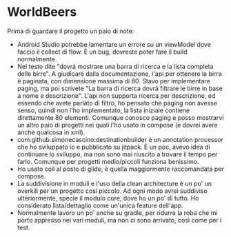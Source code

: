 # WorldBeers

Prima di guardare il progetto un paio di note:
* Android Studio potrebbe lamentare un errore su un viewModel dove faccio il collect di flow. È un bug, dovreste poter fare il build normalmente.
* Nel testo dite "dovrà mostrare una barra di ricerca e la lista completa delle birre". A giudicare dalla documentazione, l'api per ottenere la birra è paginata, con dimensione massima di 80. 
Stavo per implementare paging, ma poi scrivete "La barra di ricerca dovrà filtrare le birre in base a nome e descrizione". L'api non supporta ricerca per descrizione, ed essendo che avete parlato
di filtro, ho pensato che paging non avesse senso, quindi non l'ho implementato, la lista iniziale contiene direttamente 80 elementi. Comunque conosco paging e posso mostrarvi un altro paio di progetti
nei quali l'ho usato in compose (e dovrei avere anche qualcosa in xml).
* com.github.simonecascino:destinationbuilder è un annotation processor che ho sviluppato io e pubblicato su jitpack. È un poc, avevo idea di continuare lo sviluppo,
ma non sono mai riuscito a trovare il tempo per farlo. Comunque per progetti medio/piccoli funziona benissimo. 
* Ho usato coil al posto di glide, è quella maggiormente raccomandata per compose.
* La suddivisione in moduli e l'uso della clean architecture è un po' un overkill per un progetto così piccolo. Ad ogni modo avrei suddiviso ulteriormente, specie
il modulo core, dove ho un po' di tutto. Ho considerato lista/dettaglio come un'unica feature dell'app.
* Normalmente lavoro un po' anche su gradle, per ridurre la roba che mi porto appresso nei vari moduli, ma non ci sono arrivato, così come per i test.
